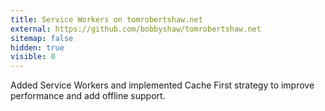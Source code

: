 ```yaml
---
title: Service Workers on tomrobertshaw.net
external: https://github.com/bobbyshaw/tomrobertshaw.net
sitemap: false
hidden: true
visible: 0
---
```

Added Service Workers and implemented Cache First strategy to improve
 performance and add offline support.

